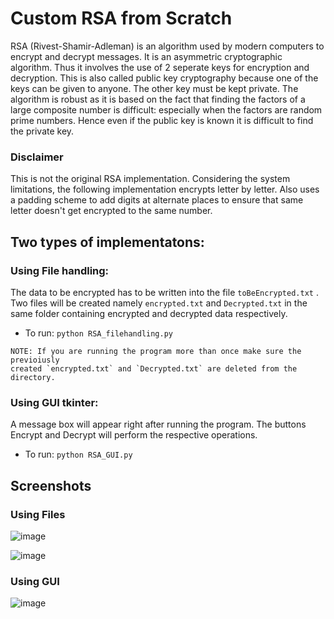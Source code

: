 # Custom RSA from Scratch

RSA (Rivest-Shamir-Adleman) is an algorithm used by modern computers to encrypt
and decrypt messages. It is an asymmetric cryptographic algorithm. Thus it involves
the use of 2 seperate keys for encryption and decryption.
This is also called public key cryptography because one of the keys can be given to
anyone. The other key must be kept private.
The algorithm is robust as it is based on the fact that finding the factors of a large
composite number is difficult: especially when the factors are random prime numbers.
Hence even if the public key is known it is difficult to find the private key.

### Disclaimer 
This is not the original RSA implementation. Considering the system limitations, the following implementation encrypts letter by letter.
Also uses a padding scheme to add digits at alternate places to ensure that same letter doesn't get encrypted to the same number.

## Two types of implementatons:
### Using File handling:
The data to be encrypted has to be written into the file `toBeEncrypted.txt` .
Two files will be created namely `encrypted.txt` and `Decrypted.txt` in the same folder containing
encrypted and decrypted data respectively.

- To run: `python RSA_filehandling.py`
```
NOTE: If you are running the program more than once make sure the previoiusly
created `encrypted.txt` and `Decrypted.txt` are deleted from the directory.
```
### Using GUI tkinter:
A message box will appear right after running the program.
The buttons Encrypt and Decrypt will perform the respective operations.

- To run: `python RSA_GUI.py`

## Screenshots

### Using Files
![image](https://user-images.githubusercontent.com/43961340/122583286-b1a48680-d076-11eb-92d8-e1fcbda97920.png)

![image](https://user-images.githubusercontent.com/43961340/122583307-b5d0a400-d076-11eb-856e-e917c00ee039.png)

### Using GUI
![image](https://user-images.githubusercontent.com/43961340/122583195-989bd580-d076-11eb-94eb-92d54670f713.png)
